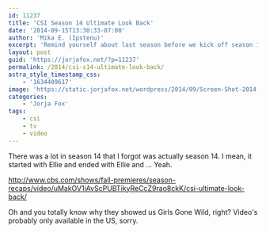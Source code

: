 ```yaml
---
id: 11237
title: 'CSI Season 14 Ultimate Look Back'
date: '2014-09-15T13:30:33-07:00'
author: 'Mika E. (Ipstenu)'
excerpt: 'Remind yourself about last season before we kick off season 15!'
layout: post
guid: 'https://jorjafox.net/?p=11237'
permalink: /2014/csi-s14-ultimate-look-back/
astra_style_timestamp_css:
    - '1634409617'
image: 'https://static.jorjafox.net/wordpress/2014/09/Screen-Shot-2014-09-15-at-12.51.28-PM.png'
categories:
    - 'Jorja Fox'
tags:
    - csi
    - tv
    - video
---
```


There was a lot in season 14 that I forgot was actually season 14. I mean, it started with Ellie and ended with Ellie and ... Yeah.

http://www.cbs.com/shows/fall-premieres/season-recaps/video/uMakOV1iAvScPUBTikyReCcZ9rao8ckK/csi-ultimate-look-back/

Oh and you totally know why they showed us Girls Gone Wild, right? Video's probably only available in the US, sorry.